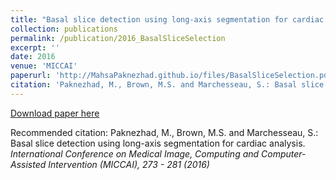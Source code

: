 ```yaml
---
title: "Basal slice detection using long-axis segmentation for cardiac analysis"
collection: publications
permalink: /publication/2016_BasalSliceSelection
excerpt: ''
date: 2016
venue: 'MICCAI'
paperurl: 'http://MahsaPaknezhad.github.io/files/BasalSliceSelection.pdf'
citation: 'Paknezhad, M., Brown, M.S. and Marchesseau, S.: Basal slice detection using long-axis segmentation for cardiac analysis. <i>International Conference on Medical Image, Computing and Computer-Assisted Intervention (MICCAI)<i>, 273 - 281 (2016).'
---
```


[Download paper here](http://MahsaPaknezhad.github.io/files/BasalSliceSelection.pdf)

Recommended citation: Paknezhad, M., Brown, M.S. and Marchesseau, S.: Basal slice detection using long-axis segmentation for cardiac analysis.
<i>International Conference on Medical Image, Computing and Computer-Assisted Intervention (MICCAI)<i>, 273 - 281 (2016)



